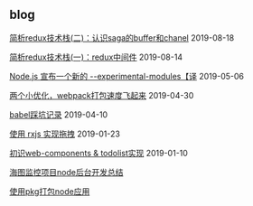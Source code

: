 ## blog
[简析redux技术栈(二)：认识saga的buffer和chanel](https://github.com/flytam/blog/issues/9) 2019-08-18


[简析redux技术栈(一)：redux中间件](https://github.com/flytam/blog/issues/8) 2019-08-14

[Node.js 宣布一个新的 --experimental-modules【译](https://github.com/flytam/blog/issues/7) 2019-05-06

[两个小优化，webpack打包速度飞起来](https://github.com/flytam/blog/issues/6) 2019-04-30

[babel踩坑记录](https://github.com/flytam/blog/issues/5) 2019-04-10

[使用 rxjs 实现拖拽](https://github.com/flytam/blog/issues/4) 2019-01-23

[初识web-components & todolist实现](https://github.com/flytam/blog/issues/3) 2019-01-10

[海图监控项目node后台开发总结](https://github.com/flytam/blog/issues/1)

[使用pkg打包node应用](https://github.com/flytam/blog/issues/2)

